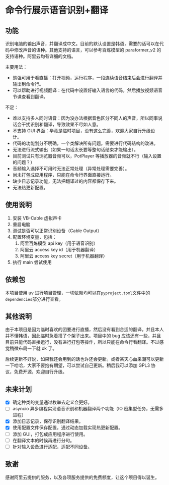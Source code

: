 # 命令行展示语音识别+翻译

## 功能

识别电脑的输出声音，并翻译成中文。目前的默认设置是韩语，需要的话可以在代码中修改声音的语种。其他支持的语言，可以参考百炼模型的 paraformer_v2 的支持语种。阿里云均有详细的文档。

主要用法：

- 勉强可用于看直播：打开视频，运行程序，一段连续语音结束后会进行翻译并输出到命令行。
- 可以帮助进行视频翻译：在代码中设置好输入语言的代码，然后播放视频语音节课查看到翻译。

不足：

- 难以支持多人同时语音：因为没办法根据音色区分不同人的声音，所以同事说话会干扰识别和翻译，导致效果不尽如人意。
- 不支持 GUI 界面：毕竟是临时项目，没有这么完善，欢迎大家自行升级设计。
- 代码的功能划分不明确，一个类解决所有问题。需要进行代码结构的改进。
- 无法进行流式输出（如果一句话太长要等整句话结束才能输出）。
- 目前测试只有浏览器音频可以，PotPlayer 等播放器的音频就不行（输入设置的问题？）
- 音频输入选择不可用时无法正常处理（异常处理需要完善）。
- 尚未打包成应用程序，只能在命令行界面直接运行。
- 缺少日志记录功能，无法把翻译过的内容都保存下来。
- 无法热更新配置。

## 使用说明

1. 安装 VB-Cable 虚拟声卡
2. 重启电脑
3. 测试是否可以正常识别设备（Cable Output）
4. 配置环境变量，包括：
   1. 阿里百炼模型 api key（用于语音识别）
   2. 阿里云 access key id（用于机器翻译）
   3. 阿里云 access key secret（用于机器翻译）
5. 执行 main 尝试使用

## 依赖包

本项目使用 uv 进行项目管理，一切依赖均可以在`pyproject.toml`文件中的`dependencies`部分进行查看。

## 其他说明

由于本项目是因为临时喜欢的团要进行直播，然后没有看到合适的翻译，并且本人并不懂韩语，因此临时急着搭了个架子出来。项目中的 bug 应该还有一些，并且目前只能代码直接运行，没有进行打包等操作，所以只能在命令行看翻译。不过感觉稍微布局一下就 ok 了。

后续更新不好说，如果我还会用到的话也许还会更新。或者某天心血来潮可以更新一下哈哈，大家不要抱有期望，可以尝试自己更新。稍后我可以添加 GPL3 协议，免费开源，欢迎自行升级。

## 未来计划

- [x] 确定种类的变量通过枚举去定义会更好。
- [ ] asyncio 异步编程实现语音识别和机器翻译两个功能（IO 密集型任务，无需多进程）
- [x] 添加日志记录，保存识别翻译结果。
- [x] 使用配置文件保存配置，通过动态加载实现热更新配置。
- [ ] 添加 GUI，打包成应用程序进行使用。
- [ ] 在翻译文本的时候再进行分句。
- [ ] 针对输入设备进行适配，适配不同设备。

## 致谢

感谢阿里云提供的服务，以及各项服务提供的免费额度，让这个项目得以诞生。
